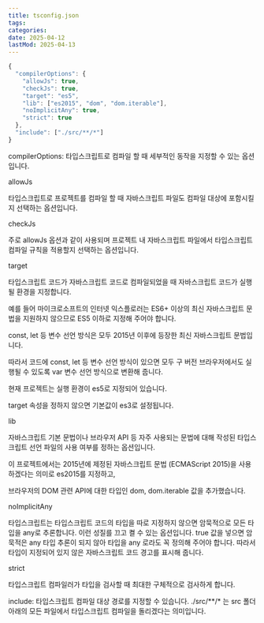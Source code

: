 ```yaml
---
title: tsconfig.json
tags:
categories:
date: 2025-04-12
lastMod: 2025-04-13
---
```





```javascript
{
  "compilerOptions": {
    "allowJs": true,
    "checkJs": true,
    "target": "es5",
    "lib": ["es2015", "dom", "dom.iterable"],
    "noImplicitAny": true,
    "strict": true
  },
  "include": ["./src/**/*"]
}
```

compilerOptions: 타입스크립트로 컴파일 할 때 세부적인 동작을 지정할 수 있는 옵션입니다.

allowJs

타입스크립트로 프로젝트를 컴파일 할 때 자바스크립트 파일도 컴파일 대상에 포함시킬지 선택하는 옵션입니다.

checkJs

주로 allowJs 옵션과 같이 사용되며 프로젝트 내 자바스크립트 파일에서 타입스크립트 컴파일 규칙을 적용할지 선택하는 옵션입니다.

target

타입스크립트 코드가 자바스크립트 코드로 컴파일되었을 때 자바스크립트 코드가 실행될 환경을 지정합니다.

예를 들어 마이크로소프트의 인터넷 익스플로러는 ES6+ 이상의 최신 자바스크립트 문법을 지원하지 않으므로 ES5 이하로 지정해 주어야 합니다.

const, let 등 변수 선언 방식은 모두 2015년 이후에 등장한 최신 자바스크립트 문법입니다.

따라서 코드에 const, let 등 변수 선언 방식이 있으면 모두 구 버전 브라우저에서도 실행될 수 있도록 var 변수 선언 방식으로 변환해 줍니다.

현재 프로젝트는 실행 환경이 es5로 지정되어 있습니다.

target 속성을 정하지 않으면 기본값이 es3로 설정됩니다.

lib

자바스크립트 기본 문법이나 브라우저 API 등 자주 사용되는 문법에 대해 작성된 타입스크립트 선언 파일의 사용 여부를 정하는 옵션입니다.

이 프로젝트에서는 2015년에 제정된 자바스크립트 문법 (ECMAScript 2015)을 사용하겠다는 의미로 es2015를 지정하고,

브라우저의 DOM 관련 API에 대한 타입인 dom, dom.iterable 값을 추가했습니다.

noImplicitAny

타입스크립트는 타입스크립트 코드의 타입을 따로 지정하지 않으면 암묵적으로 모든 타입을 any로 추론합니다. 이런 성질를 끄고 켤 수 있는 옵션입니다. true 값을 넣으면 암묵적은 any 타입 추론이 되지 않아 타입을 any 로라도 꼭 정의해 주어야 합니다. 따라서 타입이 지정되어 있지 않은 자바스크립트 코드 경고를 표시해 줍니다.

strict

타입스크립트 컴파일러가 타입을 검사할 때 최대한 구체적으로 검사하게 합니다.

include: 타입스크립트 컴파일 대상 경로를 지정할 수 있습니다. ./src/**/* 는 src 폴더 아래의 모든 파일에서 타입스크립트 컴파일을 돌리겠다는 의미입니다.




